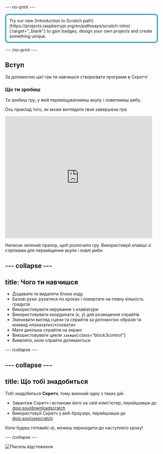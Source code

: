 \--- no-print \---

<p style="border: 4px solid #41a6c4; padding: 10px; border-radius: 10px;">
Try our new [Introduction to Scratch path](https://projects.raspberrypi.org/en/pathways/scratch-intro){:target="_blank"} to gain badges, design your own projects and create something unique.
</p>

\--- /no-print \---

## Вступ

За допомогою цієї гри ти навчишся створювати програми в Скретч!

### Що ти зробиш

Ти зробиш гру, у якій переміщуватимеш акулу і ловитимеш рибу.

Ось приклад того, як може виглядати твоя завершена гра:

<div class="scratch-preview">
  <iframe allowtransparency="true" width="485" height="402" src="https://scratch.mit.edu/projects/embed/205355052/?autostart=false" frameborder="0"></iframe>
</div>

Натисни зелений прапор, щоб розпочати гру. Використовуй клавіші зі стрілками для переміщення акули і ловлі риби.

## \--- collapse \---

## title: Чого ти навчишся

+ Додавати та видаляти блоки коду
+ Базові рухи: рухатися по кроках і повертати на певну кількість градусів
+ Використовувати керування з клавіатури
+ Використовувати координати (x, y) для розміщення спрайтів
+ Змінювати вигляд сцени та спрайтів за допомогою образів та команд «показати»/«сховати»
+ Мати декілька спрайтів на екрані
+ Використовувати цикли `завжди`{:class="block3control"}
+ Виявляти, коли спрайти дотикаються

\--- /collapse \---

## \--- collapse \---

## title: Що тобі знадобиться

Тобі знадобиться **Скретч**, тому виконай одну з таких дій:

+ Завантаж Скретч і встанови його на свій комп'ютер, перейшовши до [dojo.soy/downloadscratch](http://dojo.soy/downloadscratch)
+ Використовуй Скретч у веб-браузері, перейшовши до [dojo.soy/usescratch](http://dojo.soy/usescratch)

Коли будеш готовий(-а), можеш переходити до наступного кроку!

\--- /collapse \---

![Піксель відстеження](http://code.org/api/hour/begin_coderdojo_sushi.png)